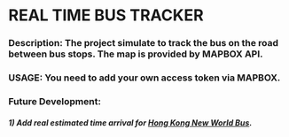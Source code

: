 # REAL TIME BUS TRACKER
### Description: The project simulate to track the bus on the road between bus stops. The map is provided by MAPBOX API.

### USAGE: You need to add your own access token via MAPBOX.


### Future Development:
##### 1) Add real estimated time arrival for [Hong Kong New World Bus](https://data.gov.hk/en-data/dataset/nwfb-eta-transport-realtime-eta).


